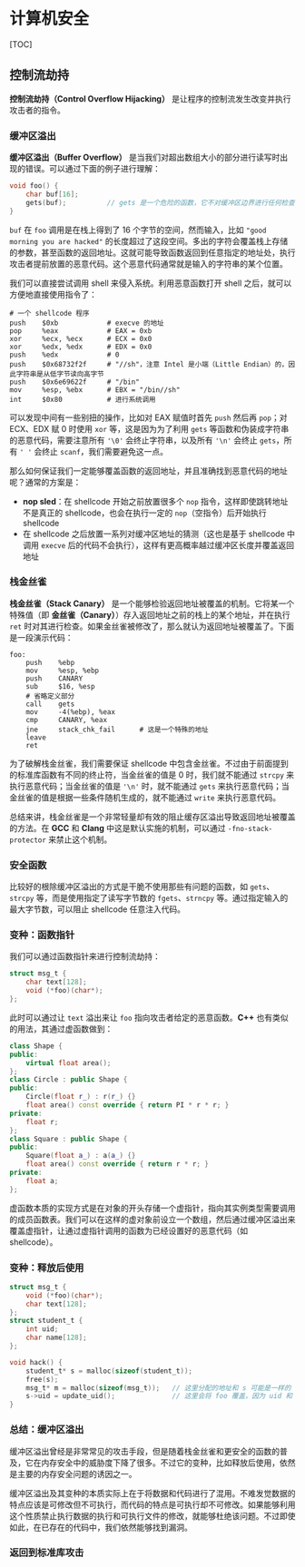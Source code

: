 # 计算机安全

[TOC]

## 控制流劫持

**控制流劫持（Control Overflow Hijacking）** 是让程序的控制流发生改变并执行攻击者的指令。

### 缓冲区溢出

**缓冲区溢出（Buffer Overflow）** 是当我们对超出数组大小的部分进行读写时出现的错误。可以通过下面的例子进行理解：

```c
void foo() {
 	char buf[16];
    gets(buf);			// gets 是一个危险的函数，它不对缓冲区边界进行任何检查，输入多少就向缓冲区写入多少
}
```

`buf` 在 `foo` 调用是在栈上得到了 16 个字节的空间，然而输入，比如 `"good morning you are hacked"` 的长度超过了这段空间。多出的字符会覆盖栈上存储的参数，甚至函数的返回地址。这就可能导致函数返回到任意指定的地址处，执行攻击者提前放置的恶意代码。这个恶意代码通常就是输入的字符串的某个位置。

我们可以直接尝试调用 shell 来侵入系统。利用恶意函数打开 shell 之后，就可以方便地直接使用指令了：

```assembly
# 一个 shellcode 程序
push	$0xb			# execve 的地址
pop		%eax			# EAX = 0xb
xor		%ecx, %ecx		# ECX = 0x0
xor		%edx, %edx		# EDX = 0x0
push	%edx			# 0
push	$0x68732f2f		# "//sh"，注意 Intel 是小端（Little Endian）的，因此字符串是从低字节读向高字节
push	$0x6e69622f		# "/bin"
mov		%esp, %ebx		# EBX = "/bin//sh"
int		$0x80			# 进行系统调用
```

可以发现中间有一些别扭的操作，比如对 EAX 赋值时首先 `push` 然后再 `pop`；对 ECX、EDX 赋 0 时使用 `xor` 等，这是因为为了利用 `gets` 等函数和伪装成字符串的恶意代码，需要注意所有 `'\0'` 会终止字符串，以及所有 `'\n'` 会终止 `gets`，所有 `' '` 会终止 `scanf`，我们需要避免这一点。

那么如何保证我们一定能够覆盖函数的返回地址，并且准确找到恶意代码的地址呢？通常的方案是：

- **nop sled**：在 shellcode 开始之前放置很多个 `nop` 指令，这样即使跳转地址不是真正的 shellcode，也会在执行一定的 `nop`（空指令）后开始执行 shellcode
- 在 shellcode 之后放置一系列对缓冲区地址的猜测（这也是基于 shellcode 中调用 `execve` 后的代码不会执行），这样有更高概率越过缓冲区长度并覆盖返回地址

### 栈金丝雀

**栈金丝雀（Stack Canary）** 是一个能够检验返回地址被覆盖的机制。它将某一个特殊值（即 **金丝雀（Canary）**）存入返回地址之前的栈上的某个地址，并在执行 `ret` 时对其进行检查。如果金丝雀被修改了，那么就认为返回地址被覆盖了。下面是一段演示代码：

```assembly
foo:
	push	%ebp
	mov		%esp, %ebp
	push	CANARY
	sub		$16, %esp
	# 省略定义部分
	call	gets
	mov		-4(%ebp), %eax
	cmp		CANARY, %eax
	jne		stack_chk_fail		# 这是一个特殊的地址
	leave
	ret
```

为了破解栈金丝雀，我们需要保证 shellcode 中包含金丝雀。不过由于前面提到的标准库函数有不同的终止符，当金丝雀的值是 0 时，我们就不能通过 `strcpy` 来执行恶意代码；当金丝雀的值是 `'\n'` 时，就不能通过 `gets` 来执行恶意代码；当金丝雀的值是根据一些条件随机生成的，就不能通过 `write` 来执行恶意代码。

总结来讲，栈金丝雀是一个非常轻量却有效的阻止缓存区溢出导致返回地址被覆盖的方法。在 **GCC** 和 **Clang** 中这是默认实施的机制，可以通过 `-fno-stack-protector` 来禁止这个机制。

### 安全函数

比较好的根除缓冲区溢出的方式是干脆不使用那些有问题的函数，如 `gets`、`strcpy` 等，而是使用指定了读写字节数的 `fgets`、`strncpy` 等。通过指定输入的最大字节数，可以阻止 shellcode 任意注入代码。

### 变种：函数指针

我们可以通过函数指针来进行控制流劫持：

```c
struct msg_t {
  	char text[128];
    void (*foo)(char*);
};
```

此时可以通过让 `text` 溢出来让 `foo` 指向攻击者给定的恶意函数。**C++** 也有类似的用法，其通过虚函数做到：

```cpp
class Shape {
public:
  	virtual float area();  
};
class Circle : public Shape {
public:
   	Circle(float r_) : r(r_) {}
    float area() const override { return PI * r * r; }
private:
    float r;
};
class Square : public Shape {
public:
    Square(float a_) : a(a_) {}
    float area() const override { return r * r; }
private:
    float a;
};
```

虚函数本质的实现方式是在对象的开头存储一个虚指针，指向其实例类型需要调用的成员函数表。我们可以在这样的虚对象前设立一个数组，然后通过缓冲区溢出来覆盖虚指针，让通过虚指针调用的函数为已经设置好的恶意代码（如 shellcode）。

### 变种：释放后使用

```c
struct msg_t {
  	void (*foo)(char*);
    char text[128];
};
struct student_t {
  	int uid;
    char name[128];
};

void hack() {
 	student_t* s = malloc(sizeof(student_t));
    free(s);
    msg_t* m = malloc(sizeof(msg_t));	// 这里分配的地址和 s 可能是一样的
    s->uid = update_uid();				// 这里会将 foo 覆盖，因为 uid 和 foo 占同样的内存空间
}
```

### 总结：缓冲区溢出

缓冲区溢出曾经是非常常见的攻击手段，但是随着栈金丝雀和更安全的函数的普及，它在内存安全中的威胁度下降了很多。不过它的变种，比如释放后使用，依然是主要的内存安全问题的诱因之一。

缓冲区溢出及其变种的本质实际上在于将数据和代码进行了混用。不难发觉数据的特点应该是可修改但不可执行，而代码的特点是可执行却不可修改。如果能够利用这个性质禁止执行数据的执行和可执行文件的修改，就能够杜绝该问题。不过即使如此，在已存在的代码中，我们依然能够找到漏洞。

### 返回到标准库攻击

